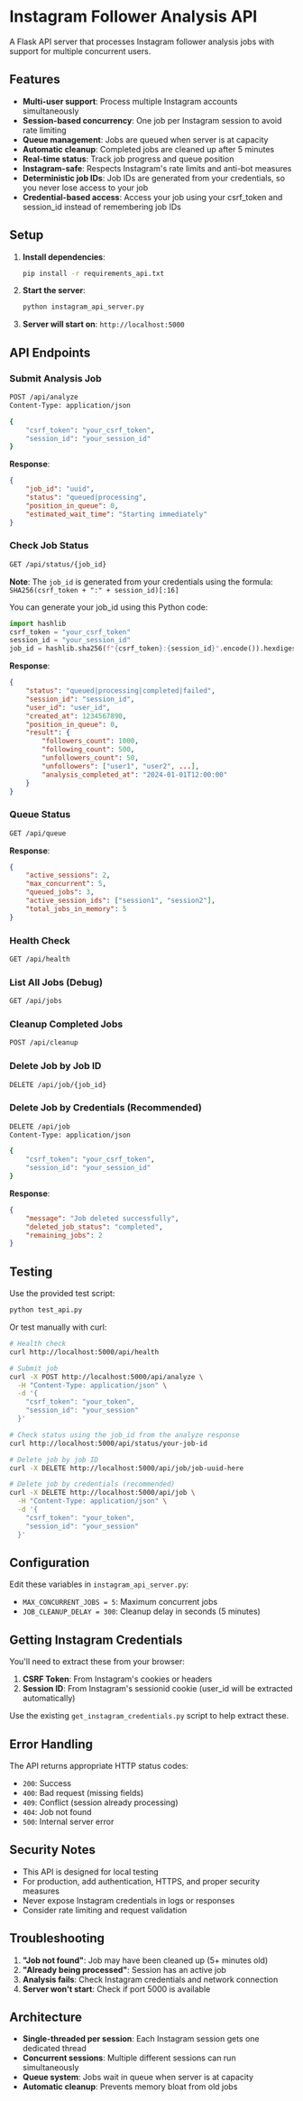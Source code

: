 # Instagram Follower Analysis API

A Flask API server that processes Instagram follower analysis jobs with support for multiple concurrent users.

## Features

- **Multi-user support**: Process multiple Instagram accounts simultaneously
- **Session-based concurrency**: One job per Instagram session to avoid rate limiting
- **Queue management**: Jobs are queued when server is at capacity
- **Automatic cleanup**: Completed jobs are cleaned up after 5 minutes
- **Real-time status**: Track job progress and queue position
- **Instagram-safe**: Respects Instagram's rate limits and anti-bot measures
- **Deterministic job IDs**: Job IDs are generated from your credentials, so you never lose access to your job
- **Credential-based access**: Access your job using your csrf_token and session_id instead of remembering job IDs

## Setup

1. **Install dependencies**:
   ```bash
   pip install -r requirements_api.txt
   ```

2. **Start the server**:
   ```bash
   python instagram_api_server.py
   ```

3. **Server will start on**: `http://localhost:5000`

## API Endpoints

### Submit Analysis Job
```bash
POST /api/analyze
Content-Type: application/json

{
    "csrf_token": "your_csrf_token",
    "session_id": "your_session_id"
}
```

**Response**:
```json
{
    "job_id": "uuid",
    "status": "queued|processing",
    "position_in_queue": 0,
    "estimated_wait_time": "Starting immediately"
}
```


### Check Job Status
```bash
GET /api/status/{job_id}
```

**Note**: The `job_id` is generated from your credentials using the formula: `SHA256(csrf_token + ":" + session_id)[:16]`

You can generate your job_id using this Python code:
```python
import hashlib
csrf_token = "your_csrf_token"
session_id = "your_session_id"
job_id = hashlib.sha256(f"{csrf_token}:{session_id}".encode()).hexdigest()[:16]
```

**Response**:
```json
{
    "status": "queued|processing|completed|failed",
    "session_id": "session_id",
    "user_id": "user_id",
    "created_at": 1234567890,
    "position_in_queue": 0,
    "result": {
        "followers_count": 1000,
        "following_count": 500,
        "unfollowers_count": 50,
        "unfollowers": ["user1", "user2", ...],
        "analysis_completed_at": "2024-01-01T12:00:00"
    }
}
```

### Queue Status
```bash
GET /api/queue
```

**Response**:
```json
{
    "active_sessions": 2,
    "max_concurrent": 5,
    "queued_jobs": 3,
    "active_session_ids": ["session1", "session2"],
    "total_jobs_in_memory": 5
}
```

### Health Check
```bash
GET /api/health
```

### List All Jobs (Debug)
```bash
GET /api/jobs
```

### Cleanup Completed Jobs
```bash
POST /api/cleanup
```

### Delete Job by Job ID
```bash
DELETE /api/job/{job_id}
```

### Delete Job by Credentials (Recommended)
```bash
DELETE /api/job
Content-Type: application/json

{
    "csrf_token": "your_csrf_token",
    "session_id": "your_session_id"
}
```

**Response**:
```json
{
    "message": "Job deleted successfully",
    "deleted_job_status": "completed",
    "remaining_jobs": 2
}
```

## Testing

Use the provided test script:

```bash
python test_api.py
```

Or test manually with curl:

```bash
# Health check
curl http://localhost:5000/api/health

# Submit job
curl -X POST http://localhost:5000/api/analyze \
  -H "Content-Type: application/json" \
  -d '{
    "csrf_token": "your_token",
    "session_id": "your_session"
  }'

# Check status using the job_id from the analyze response
curl http://localhost:5000/api/status/your-job-id

# Delete job by job ID
curl -X DELETE http://localhost:5000/api/job/job-uuid-here

# Delete job by credentials (recommended)
curl -X DELETE http://localhost:5000/api/job \
  -H "Content-Type: application/json" \
  -d '{
    "csrf_token": "your_token",
    "session_id": "your_session"
  }'
```

## Configuration

Edit these variables in `instagram_api_server.py`:

- `MAX_CONCURRENT_JOBS = 5`: Maximum concurrent jobs
- `JOB_CLEANUP_DELAY = 300`: Cleanup delay in seconds (5 minutes)

## Getting Instagram Credentials

You'll need to extract these from your browser:

1. **CSRF Token**: From Instagram's cookies or headers
2. **Session ID**: From Instagram's sessionid cookie (user_id will be extracted automatically)

Use the existing `get_instagram_credentials.py` script to help extract these.

## Error Handling

The API returns appropriate HTTP status codes:

- `200`: Success
- `400`: Bad request (missing fields)
- `409`: Conflict (session already processing)
- `404`: Job not found
- `500`: Internal server error

## Security Notes

- This API is designed for local testing
- For production, add authentication, HTTPS, and proper security measures
- Never expose Instagram credentials in logs or responses
- Consider rate limiting and request validation

## Troubleshooting

1. **"Job not found"**: Job may have been cleaned up (5+ minutes old)
2. **"Already being processed"**: Session has an active job
3. **Analysis fails**: Check Instagram credentials and network connection
4. **Server won't start**: Check if port 5000 is available

## Architecture

- **Single-threaded per session**: Each Instagram session gets one dedicated thread
- **Concurrent sessions**: Multiple different sessions can run simultaneously
- **Queue system**: Jobs wait in queue when server is at capacity
- **Automatic cleanup**: Prevents memory bloat from old jobs
